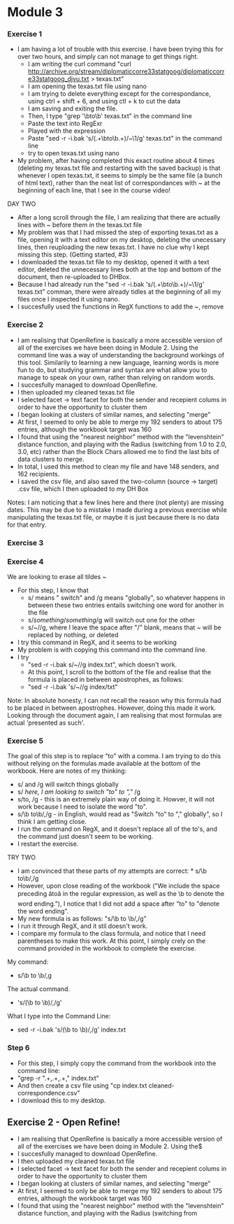 # Module 3

### Exercise 1

* I am having a lot of trouble with this exercise. I have been trying this for over two hours, and simply can not manage to get things right.
	* I am writing the curl command "curl http://archive.org/stream/diplomaticcorre33statgoog/diplomaticcorre33statgoog_djvu.txt > texas.txt"
	* I am opening the texas.txt file using nano
	* I am trying to delete everything except for the correspondance, using ctrl + shift + 6, and using ctl + k to cut the data
	* I am saving and exiting the file.
	* Then, I type "grep '\bto\b' texas.txt" in the command line
	* Paste the text into RegExr
	* Played with the expression
	* Paste "sed -r -i.bak 's/(.+\bto\b.+)/~\1/g' texas.txt" in the command line
	* try to open texas.txt using nano
* My problem, after having completed this exact routine about 4 times (deleting my texas.txt file and restarting with the saved backup) is that whenever I open texas.txt, it seems to simply be the same file (a bunch of html text), rather than the neat list of correspondances with ~ at the beginning of each line, that I see in the course video!


DAY TWO

* After a long scroll through the file, I am realizing that there are actually lines with ~ before them *in* the texas.txt file
* My problem was that I had missed the step of exporting texas.txt as a file, opening it with a text editor on my desktop, deleting the unecessary lines, then reuploading the new texas.txt. I have no clue why I kept missing this step. (Getting started, #3)
* I downloaded the texas.txt file to my desktop, opened it with a text editor, deleted the unnecessary lines both at the top and bottom of the document, then re-uploaded to DHBox.
* Because I had already run the "sed -r -i.bak 's/(.+\bto\b.+)/~\1/g' texas.txt" comman, there were already tidles at the beginning of all my files once I inspected it using nano.
* I succesfully used the functions in  RegX functions to add the ~, remove 

### Exercise 2
* I am realising that OpenRefine is basically a more accessible version of all of the exercises we have been doing in Module 2. Using the command line was a way of understanding the background workings of this tool. Similarily to learning a new language, learning words is more fun to do, but studying grammar and syntax are what allow you to manage to speak on your own, rather than relying on random words.
* I succesfully managed to download OpenRefine. 
* I then uploaded my cleaned texas.txt file
* I selected facet -> text facet for both the sender and recepient colums in order to have the opportunity to cluster them
* I began looking at clusters of similar names, and selecting "merge"
* At first, I seemed to only be able to merge my 192 senders to about 175 entries, although the workbook target was 160
* I found that using the "nearest neighbor" method with the "levenshtein" distance function, and playing with the Radius (switching from 1.0 to 2.0, 3.0, etc) rather than the Block Chars allowed me to find the last bits of data clusters to merge.
* In total, I used this method to clean my file and have 148 senders, and 162 recipients.
* I saved the csv file, and also saved the two-column (source -> target) .csv file, which I then uploaded to my DH Box

Notes: I am noticing that a few lines here and there (not plenty) are missing dates. This may be due to a mistake I made during a previous exercise while manipulating the texas.txt file, or maybe it is just because there is no data for that entry.

### Exercise 3


### Exercise 4
We are looking to erase all tildes ~
* For this step, I know that 
	* s/ means " switch" and /g means "globally", so whatever happens in between these two entries entails switching one word for another in the file
	* s/*something*/*something*/g will switch out one for the other
	* s/~//g, where I leave the space after "/" blank, means that ~ will be replaced by nothing, or deleted
* I try this command in RegX, and it seems to be working
* My problem is with copying this command into the command line. 
* I try
	* "sed -r -i.bak s/~//g index.txt", which doesn't work.
	* At this point, I scroll to the bottom of the file and realise that the formula is placed in between apostrophes, as follows:
	* "sed -r -i.bak 's/~//g index/txt"

Note: In absolute honesty, I can not recall the reason why this formula had to be placed in between apostrophes. However, doing this made it work. Looking through the document again, I am realising that most formulas are actual 'presented as such'.

### Exercise 5
The goal of this step is to replace "to" with a comma. I am trying to do this without relying on the formulas made available at the bottom of the workbook.
Here are notes of my thinking:

* s/ and /g will switch things globally
* s/ *here, I am looking to switch "to" to ","* /g
* s/to\, /g - this is an extremely plain way of doing it. Howver, it will not work because I need to isolate the word "to".
* s/\b to\b/,/g - in English, would read as "Switch "to" to "," globally", so I think I am getting close.
* I run the command on RegX, and it doesn't replace all of the to's, and the command just doesn't seem to be working.
* I restart the exercise.

TRY TWO
* I am convinced that these parts of my attempts are correct:
        * s/\b to\b/,/g 
* However, upon close reading of the workbook ("We include the space preceding âtoâ in the regular expression, as well as the \b to denote the word ending."), I notice that I did not add a space after "to" to "denote the word ending".
* My new formula is as follows: "s/\b to \b/,/g"
* I run it through RegX, and it stil doesn't work.
* I compare my formula to the class formula, and notice that I need parentheses to make this work. At this point, I simply crely on the command provided in the workbook to complete the exercise.

My command:
* s/\b to \b/,g

The actual command.
* 's/(\b to \b)/,/g'

What I type into the Command Line:
* sed -r -i.bak 's/(\b to \b)/,/g' index.txt
 
### Step 6

* For this step, I simply copy the command from the workbook into the command line:
* "grep -r ".+,.+,.+," index.txt"
* And then create a csv file using "cp index.txt cleaned-correspondence.csv"
* I download this to my desktop.

## Exercise 2 - Open Refine!

* I am realising that OpenRefine is basically a more accessible version of all of the exercises we have been doing in Module 2. Using the$
* I succesfully managed to download OpenRefine.
* I then uploaded my cleaned texas.txt file
* I selected facet -> text facet for both the sender and recepient colums in order to have the opportunity to cluster them
* I began looking at clusters of similar names, and selecting "merge"
* At first, I seemed to only be able to merge my 192 senders to about 175 entries, although the workbook target was 160
* I found that using the "nearest neighbor" method with the "levenshtein" distance function, and playing with the Radius (switching from 
